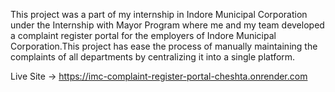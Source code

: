 This project was a part of my internship in Indore Municipal Corporation under the Internship with Mayor Program where me and my team developed a complaint register portal for the employers of Indore Municipal Corporation.This project has ease the process of manually maintaining the complaints of all departments by centralizing it into a single platform.

Live Site -> https://imc-complaint-register-portal-cheshta.onrender.com
